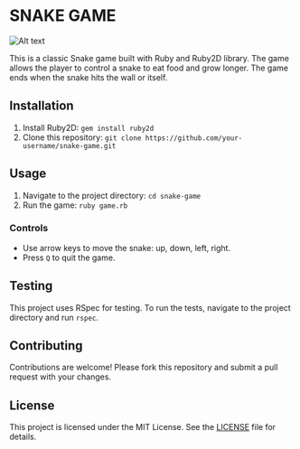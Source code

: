 # SNAKE GAME
![Alt text](https://user-images.githubusercontent.com/42774502/269058153-ffb41a19-0a06-4958-a238-e96af4cf140a.png)

This is a classic Snake game built with Ruby and Ruby2D library. The game allows the player to control a snake to eat food and grow longer. The game ends when the snake hits the wall or itself.

## Installation

1. Install Ruby2D: `gem install ruby2d`
2. Clone this repository: `git clone https://github.com/your-username/snake-game.git`

## Usage

1. Navigate to the project directory: `cd snake-game`
2. Run the game: `ruby game.rb`

### Controls

- Use arrow keys to move the snake: up, down, left, right.
- Press `Q` to quit the game.

## Testing

This project uses RSpec for testing. To run the tests, navigate to the project directory and run `rspec`.

## Contributing

Contributions are welcome! Please fork this repository and submit a pull request with your changes.

## License

This project is licensed under the MIT License. See the [LICENSE](LICENSE) file for details.
